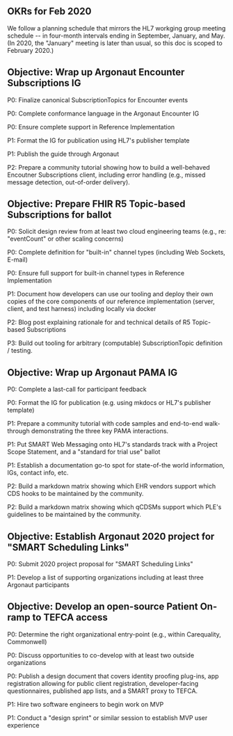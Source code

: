## OKRs for Feb 2020

We follow a planning schedule that mirrors the HL7 workging group meeting
schedule -- in four-month intervals ending in September, January, and May.
(In 2020, the "January" meeting is later than usual, so this doc is scoped
to February 2020.)


## Objective: Wrap up Argonaut Encounter Subscriptions IG

P0: Finalize canonical SubscriptionTopics for Encounter events

P0: Complete conformance language in the Argonaut Encounter IG

P0: Ensure complete support in Reference Implementation

P1: Format the IG for publication using HL7's publisher template

P1: Publish the guide through Argonaut

P2: Prepare a community tutorial showing how to build a well-behaved
    Encoutner Subscriptions client, including error handling (e.g.,
    missed message detection, out-of-order delivery).

## Objective: Prepare FHIR R5 Topic-based Subscriptions for ballot

P0: Solicit design review from at least two cloud engineering teams
    (e.g., re: "eventCount" or other scaling concerns)

P0: Complete definition for "built-in" channel types (including Web Sockets, E-mail)

P0: Ensure full support for built-in channel types in Reference Implementation

P1: Document how developers can use our tooling and deploy their own copies of
    the core components of our reference implementation (server, client, and test
    harness) including locally via docker

P2: Blog post explaining rationale for and technical details of R5 Topic-based Subscriptions

P3: Build out tooling for arbitrary (computable) SubscriptionTopic definition / testing.

## Objective: Wrap up Argonaut PAMA IG

P0: Complete a last-call for participant feedback

P0: Format the IG for publication (e.g. using mkdocs or HL7's publisher template)

P1: Prepare a community tutorial with code samples and end-to-end walk-through
    demonstrating the three key PAMA interactions.

P1: Put SMART Web Messaging onto HL7's standards track with a Project Scope Statement,
    and a "standard for trial use" ballot

P1: Establish a documentation go-to spot for state-of-the world information, IGs, contact
    info, etc.

P2: Build a markdown matrix showing which EHR vendors support which CDS hooks to be
    maintained by the community.

P2: Build a markdown matrix showing which qCDSMs support which PLE's guidelines to be
    maintained by the community.


## Objective: Establish Argonaut 2020 project for "SMART Scheduling Links"

P0: Submit 2020 project proposal for "SMART Scheduling Links"

P1: Develop a list of supporting organizations including at least three Argonaut participants



## Objective: Develop an open-source Patient On-ramp to TEFCA access

P0: Determine the right organizational entry-point (e.g., within Carequality, Commonwell)

P0: Discuss opportunities to co-develop with at least two outside organizations

P0: Publish a design document that covers identity proofing plug-ins, app registration
    allowing for public client registration, developer-facing questionnaires, published
    app lists, and a SMART proxy to TEFCA.

P1: Hire two software engineers to begin work on MVP

P1: Conduct a "design sprint" or similar session to establish MVP user experience

